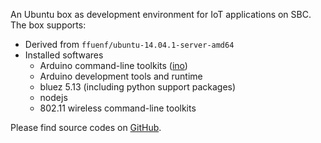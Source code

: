 An Ubuntu box as development environment for IoT applications on SBC. The box supports:

- Derived from `ffuenf/ubuntu-14.04.1-server-amd64`
- Installed softwares
  - Arduino command-line toolkits ([ino](https://github.com/amperka/ino))
  - Arduino development tools and runtime
  - bluez 5.13 (including python support packages)
  - nodejs
  - 802.11 wireless command-line toolkits

Please find source codes on [GitHub](https://github.com/yagamy4680/vagrant-boxes/tree/master/boxes/iot-dev).
